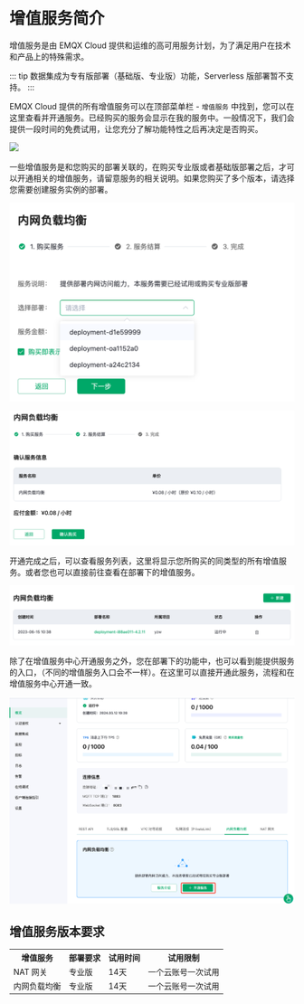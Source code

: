 # 增值服务简介


增值服务是由 EMQX Cloud 提供和运维的高可用服务计划，为了满足用户在技术和产品上的特殊需求。

::: tip
数据集成为专有版部署（基础版、专业版）功能，Serverless 版部署暂不支持。
:::

EMQX Cloud 提供的所有增值服务可以在顶部菜单栏 - `增值服务` 中找到，您可以在这里查看并开通服务。已经购买的服务会显示在我的服务中。一般情况下，我们会提供一段时间的免费试用，让您充分了解功能特性之后再决定是否购买。

![](./_assets/intro_01.png)

一些增值服务是和您购买的部署关联的，在购买专业版或者基础版部署之后，才可以开通相关的增值服务，请留意服务的相关说明。如果您购买了多个版本，请选择您需要创建服务实例的部署。

![](./_assets/intro_02.png)

![](./_assets/intro_03.png)

开通完成之后，可以查看服务列表，这里将显示您所购买的同类型的所有增值服务。或者您也可以直接前往查看在部署下的增值服务。

![](./_assets/intro_04.png)

除了在增值服务中心开通服务之外，您在部署下的功能中，也可以看到能提供服务的入口，（不同的增值服务入口会不一样）。在这里可以直接开通此服务，流程和在增值服务中心开通一致。

![](./_assets/intro_05.png)


## 增值服务版本要求

<table>
   <tr>
      <th>增值服务</th>
      <th>部署要求</th>
      <th>试用时间</th>
      <th>试用限制</th>
   </tr>
   <tr>
      <td>NAT 网关</td>
      <td>专业版</td>
      <td>14天</td>
      <td>一个云账号一次试用</td>
   </tr>
   <tr>
      <td>内网负载均衡</td>
      <td>专业版</td>
      <td>14天</td>
      <td>一个云账号一次试用</td>
   </tr>
</table>

